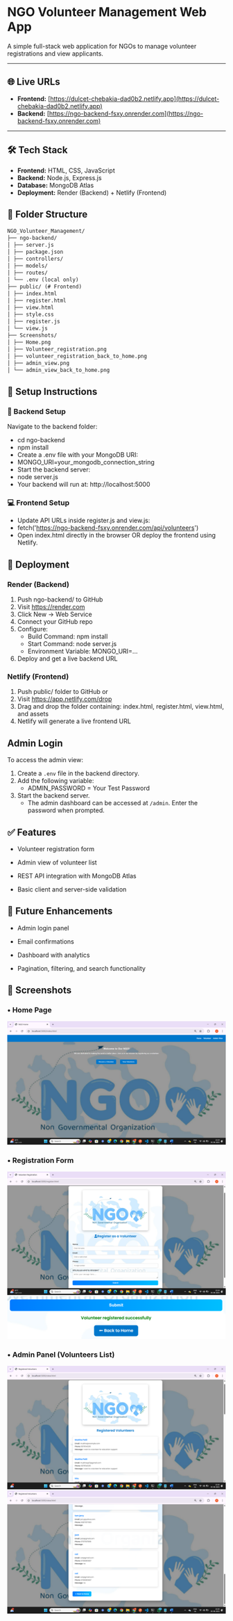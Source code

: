 # NGO Volunteer Management Web App

A simple full-stack web application for NGOs to manage volunteer registrations and view applicants.

---

## 🌐 Live URLs

- **Frontend:** [https://dulcet-chebakia-dad0b2.netlify.app](https://dulcet-chebakia-dad0b2.netlify.app)  
- **Backend:** [https://ngo-backend-fsxy.onrender.com](https://ngo-backend-fsxy.onrender.com)

---

## 🛠 Tech Stack

- **Frontend:** HTML, CSS, JavaScript  
- **Backend:** Node.js, Express.js  
- **Database:** MongoDB Atlas  
- **Deployment:** Render (Backend) + Netlify (Frontend)  

## 📁 Folder Structure
```
NGO_Volunteer_Management/
├── ngo-backend/
│ ├── server.js
│ ├── package.json
│ ├── controllers/
│ ├── models/
│ ├── routes/
│ └── .env (local only)
├── public/ (# Frontend)
│ ├── index.html
│ ├── register.html
│ ├── view.html
│ ├── style.css
│ ├── register.js
│ └── view.js
├── Screenshots/
│ ├── Home.png
│ ├── Volunteer_registration.png
│ ├── volunteer_registration_back_to_home.png
│ ├── admin_view.png
│ └── admin_view_back_to_home.png
```

## 🧩 Setup Instructions
### 🔧 Backend Setup
Navigate to the backend folder:

- cd ngo-backend
- npm install
- Create a .env file with your MongoDB URI:
- MONGO_URI=your_mongodb_connection_string
- Start the backend server:
- node server.js
- Your backend will run at: http://localhost:5000

### 💻 Frontend Setup
- Update API URLs inside register.js and view.js:
- fetch('https://ngo-backend-fsxy.onrender.com/api/volunteers')
- Open index.html directly in the browser OR deploy the frontend using Netlify.

## 🚀 Deployment
### Render (Backend)
1. Push ngo-backend/ to GitHub
2. Visit https://render.com
3. Click New → Web Service
4. Connect your GitHub repo
5. Configure:
    - Build Command: npm install
    - Start Command: node server.js
    - Environment Variable: MONGO_URI=...
6. Deploy and get a live backend URL

### Netlify (Frontend)
1. Push public/ folder to GitHub or
2. Visit https://app.netlify.com/drop
3. Drag and drop the folder containing:
index.html, register.html, view.html, and assets
4. Netlify will generate a live frontend URL

## Admin Login

To access the admin view:

1. Create a `.env` file in the backend directory.
2. Add the following variable:
    - ADMIN_PASSWORD = Your Test Password
3. Start the backend server.
    - The admin dashboard can be accessed at `/admin`. Enter the password when prompted.

## ✅ Features
- Volunteer registration form

- Admin view of volunteer list

- REST API integration with MongoDB Atlas

- Basic client and server-side validation

## 🔮 Future Enhancements
- Admin login panel

- Email confirmations

- Dashboard with analytics

- Pagination, filtering, and search functionality

## 📸 Screenshots

### • Home Page  
[![Home](Screenshots/Home.png)](Screenshots/Home.png)

### • Registration Form  
[![Register](Screenshots/Volunteer_registration.png)](Screenshots/Volunteer_registration.png)  
[![Back](Screenshots/volunteer_registration_back_to_home.png)](Screenshots/volunteer_registration_back_to_home.png)

### • Admin Panel (Volunteers List)  
[![Admin](Screenshots/admin_view.png)](Screenshots/admin_view.png)  
[![Back](Screenshots/admin_view_back_to_home.png)](Screenshots/admin_view_back_to_home.png)
